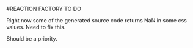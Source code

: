 #REACTION FACTORY TO DO

Right now some of the generated source code returns NaN in some css values. Need to fix this.

Should be a priority.